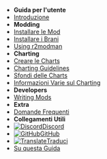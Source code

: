 - **Guida per l'utente**
- [Introduzione](./)
- **Modding**
- [Installare le Mod](installing-mods)
- [Installare i Brani](installing-songs)
- [Using r2modman](installing-r2modman)
- **Charting**
- [Creare le Charts](creating-charts)
- [Charting Guidelines](charting-guidelines)
- [Sfondi delle Charts](chart-backgrounds)
- [Informazioni Varie sul Charting](misc-charting-info)
- **Developers**
- [Writing Mods](writing-mods)
- **Extra**
- [Domande Frequenti](faq)
- **Collegamenti Utili**
- [![Discord](https://icongr.am/simple/discord.svg?colored&size=16)Discord](https://discord.gg/KVzKRsbetJ)
- [![GitHub](https://icongr.am/simple/github.svg?color=808080&size=16)GitHub](https://github.com/tc-mods/TromboneChampModdingWiki)
- [![Translate](https://icongr.am/material/translate.svg?color=808080&size=16)Traduci](https://crowdin.com/project/trombone-champ-modding-wiki)
- [Su questa Guida](about)
